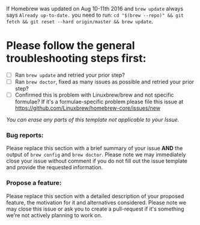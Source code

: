 If Homebrew was updated on Aug 10-11th 2016 and `brew update` always says `Already up-to-date.` you need to run: `cd "$(brew --repo)" && git fetch && git reset --hard origin/master && brew update`.

# Please follow the general troubleshooting steps first:

- [ ] Ran `brew update` and retried your prior step?
- [ ] Ran `brew doctor`, fixed as many issues as possible and retried your prior step?
- [ ] Confirmed this is problem with Linuxbrew/brew and not specific formulae? If it's a formulae-specific problem please file this issue at https://github.com/Linuxbrew/homebrew-core/issues/new

_You can erase any parts of this template not applicable to your Issue._

### Bug reports:

Please replace this section with a brief summary of your issue **AND** the output of `brew config` and `brew doctor`. Please note we may immediately close your issue without comment if you do not fill out the issue template and provide the requested information.

### Propose a feature:

Please replace this section with a detailed description of your proposed feature, the motivation for it and alternatives considered. Please note we may close this issue or ask you to create a pull-request if it's something we're not actively planning to work on.
